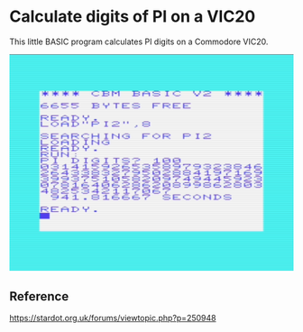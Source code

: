 # Calculate digits of PI on a VIC20

This little BASIC program calculates PI digits on a Commodore VIC20.

![Compute PI on a Commodore VIC20!](pi2.png)

## Reference

https://stardot.org.uk/forums/viewtopic.php?p=250948
